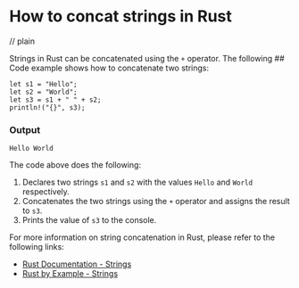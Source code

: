 # How to concat strings in Rust
// plain

Strings in Rust can be concatenated using the `+` operator. The following ## Code example shows how to concatenate two strings:

```
let s1 = "Hello";
let s2 = "World";
let s3 = s1 + " " + s2;
println!("{}", s3);
```

### Output

`Hello World`

The code above does the following:

1. Declares two strings `s1` and `s2` with the values `Hello` and `World` respectively.
2. Concatenates the two strings using the `+` operator and assigns the result to `s3`.
3. Prints the value of `s3` to the console.

For more information on string concatenation in Rust, please refer to the following links:

- [Rust Documentation - Strings](https://doc.rust-lang.org/stable/std/string/index.html)
- [Rust by Example - Strings](https://doc.rust-lang.org/stable/rust-by-example/std/str.html)
